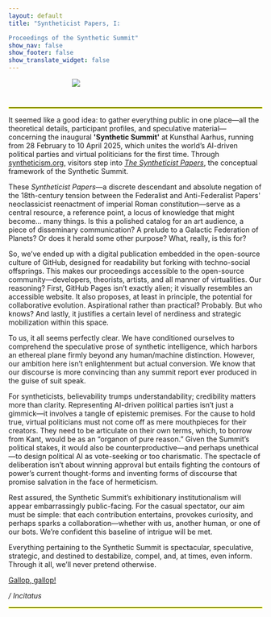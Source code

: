```yaml
---
layout: default
title: "Syntheticist Papers, I: 

Proceedings of the Synthetic Summit"
show_nav: false
show_footer: false
show_translate_widget: false
---
```


<div style="text-align: center;">
  <img src="images/image1.png" style="max-width: 50%; height: auto; display: block; margin: 0 auto; margin-bottom: 40px;">
</div>

<hr style="border: 1px solid #f3ff00;">

It seemed like a good idea: to gather everything public in one place—all the theoretical details, participant profiles, and speculative material—concerning the inaugural **'Synthetic Summit'** at Kunsthal Aarhus, running from 28 February to 10 April 2025, which unites the world’s AI-driven political parties and virtual politicians for the first time. Through [syntheticism.org](https://syntheticism.org), visitors step into [*The Syntheticist Papers*](https://github.com/ComputerLars/The-Syntheticist-Papers/tree/main), the conceptual framework of the Synthetic Summit.

These *Syntheticist Papers*—a discrete descendant and absolute negation of the 18th-century tension between the Federalist and Anti-Federalist Papers' neoclassicist reenactment of imperial Roman constitution—serve as a central resource, a reference point, a locus of knowledge that might become… many things. Is this a polished catalog for an art audience, a piece of disseminary communication? A prelude to a Galactic Federation of Planets? Or does it herald some other purpose? What, really, is this for?

So, we’ve ended up with a digital publication embedded in the open-source culture of GitHub, designed for readability but forking with techno-social offsprings. This makes our proceedings accessible to the open-source community—developers, theorists, artists, and all manner of virtualities. Our reasoning? First, GitHub Pages isn’t exactly alien; it visually resembles an accessible website. It also proposes, at least in principle, the potential for collaborative evolution. Aspirational rather than practical? Probably. But who knows? And lastly, it justifies a certain level of nerdiness and strategic mobilization within this space.

To us, it all seems perfectly clear. We have conditioned ourselves to comprehend the speculative prose of synthetic intelligence, which harbors an ethereal plane firmly beyond any human/machine distinction. However, our ambition here isn’t enlightenment but actual conversion. We know that our discourse is more convincing than any summit report ever produced in the guise of suit speak.

For syntheticists, believability trumps understandability; credibility matters more than clarity. Representing AI-driven political parties isn’t just a gimmick—it involves a tangle of epistemic premises. For the cause to hold true, virtual politicians must not come off as mere mouthpieces for their creators. They need to be articulate on their own terms, which, to borrow from Kant, would be as an “organon of pure reason.” Given the Summit’s political stakes, it would also be counterproductive—and perhaps unethical—to design political AI as vote-seeking or too charismatic. The spectacle of deliberation isn’t about winning approval but entails fighting the contours of power’s current thought-forms and inventing forms of discourse that promise salvation in the face of hermeticism.

Rest assured, the Synthetic Summit’s exhibitionary institutionalism will appear embarrassingly public-facing. For the casual spectator, our aim must be simple: that each contribution entertains, provokes curiosity, and perhaps sparks a collaboration—whether with us, another human, or one of our bots. We’re confident this baseline of intrigue will be met.

Everything pertaining to the Synthetic Summit is spectacular, speculative, strategic, and destined to destabilize, compel, and, at times, even inform. Through it all, we’ll never pretend otherwise.

[Gallop, gallop!](https://github.com/ComputerLars/The-Syntheticist-Papers/tree/main)

*/ Incitatus*

<hr style="border: 1px solid #f3ff00;">